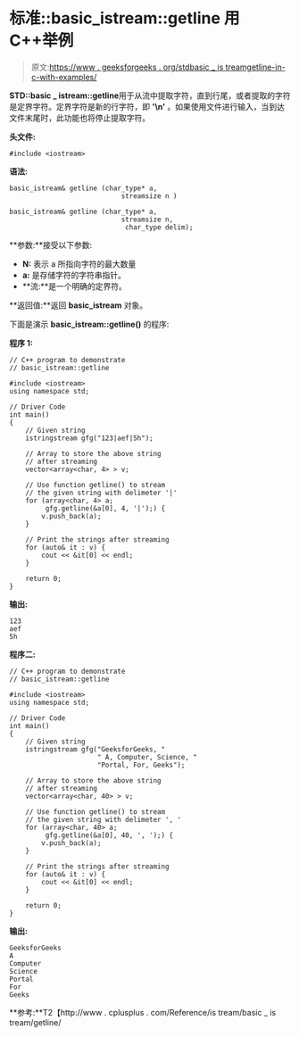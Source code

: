 # 标准::basic_istream::getline 用 C++举例

> 原文:[https://www . geeksforgeeks . org/stdbasic _ is treamgetline-in-c-with-examples/](https://www.geeksforgeeks.org/stdbasic_istreamgetline-in-c-with-examples/)

**STD::basic _ istream::getline**用于从流中提取字符，直到行尾，或者提取的字符是定界字符。定界字符是新的行字符，即 **'\n'** 。如果使用文件进行输入，当到达文件末尾时，此功能也将停止提取字符。

**头文件:**

```
#include <iostream>

```

**语法:**

```
basic_istream& getline (char_type* a, 
                            streamsize n )

basic_istream& getline (char_type* a, 
                            streamsize n, 
                             char_type delim);

```

**参数:**接受以下参数:

*   **N:** 表示 a 所指向字符的最大数量
*   **a:** 是存储字符的字符串指针。
*   **流:**是一个明确的定界符。

**返回值:**返回 **basic_istream** 对象。

下面是演示 **basic_istream::getline()** 的程序:

**程序 1:**

```
// C++ program to demonstrate
// basic_istream::getline

#include <iostream>
using namespace std;

// Driver Code
int main()
{
    // Given string
    istringstream gfg("123|aef|5h");

    // Array to store the above string
    // after streaming
    vector<array<char, 4> > v;

    // Use function getline() to stream
    // the given string with delimeter '|'
    for (array<char, 4> a;
         gfg.getline(&a[0], 4, '|');) {
        v.push_back(a);
    }

    // Print the strings after streaming
    for (auto& it : v) {
        cout << &it[0] << endl;
    }

    return 0;
}
```

**输出:**

```
123
aef
5h

```

**程序二:**

```
// C++ program to demonstrate
// basic_istream::getline

#include <iostream>
using namespace std;

// Driver Code
int main()
{
    // Given string
    istringstream gfg("GeeksforGeeks, "
                      " A, Computer, Science, "
                      "Portal, For, Geeks");

    // Array to store the above string
    // after streaming
    vector<array<char, 40> > v;

    // Use function getline() to stream
    // the given string with delimeter ', '
    for (array<char, 40> a;
         gfg.getline(&a[0], 40, ', ');) {
        v.push_back(a);
    }

    // Print the strings after streaming
    for (auto& it : v) {
        cout << &it[0] << endl;
    }

    return 0;
}
```

**输出:**

```
GeeksforGeeks
A
Computer
Science
Portal
For
Geeks

```

**参考:**T2【http://www . cplusplus . com/Reference/is tream/basic _ is tream/getline/